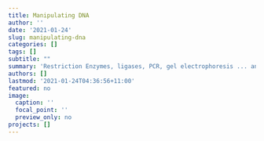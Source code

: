 ```yaml
---
title: Manipulating DNA
author: ''
date: '2021-01-24'
slug: manipulating-dna
categories: []
tags: []
subtitle: ""
summary: 'Restriction Enzymes, ligases, PCR, gel electrophoresis ... and all that good stuff'
authors: []
lastmod: '2021-01-24T04:36:56+11:00'
featured: no
image:
  caption: ''
  focal_point: ''
  preview_only: no
projects: []
---
```

